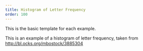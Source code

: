 ```yaml
---
title: Histogram of Letter Frequency
order: 100
---
```


This is the basic template for each example. 

This is an example of a histogram of letter frequency, taken from <http://bl.ocks.org/mbostock/3885304>
